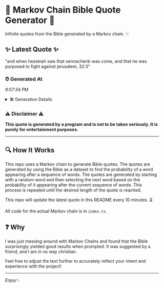 # 📖 Markov Chain Bible Quote Generator 📖

Infinite quotes from the Bible generated by a Markov chain. ✨

## ✨ Latest Quote ✨
"and when hezekiah saw that sennacherib was come, and that he was purposed to fight against jerusalem, 32:3"

### ⏰ Generated At
*9:57:34 PM*

<details>
    <summary>🛠️ Generation Details</summary>
    <p>
        <strong>🌱 Seed:</strong> and<br>
        <strong>🔄 Iterations:</strong> 17<br>
        <strong>📜 Context History:</strong><br>[ and ]: when<br>[ and, when ]: hezekiah<br>[ and, when, hezekiah ]: saw<br>[ and, when, hezekiah, saw ]: that<br>[ and, when, hezekiah, saw, that ]: sennacherib<br>[ and, when, hezekiah, saw, that, sennacherib ]: was<br>[ when, hezekiah, saw, that, sennacherib, was ]: come,<br>[ hezekiah, saw, that, sennacherib, was, come, ]: and<br>[ saw, that, sennacherib, was, come,, and ]: that<br>[ that, sennacherib, was, come,, and, that ]: he<br>[ sennacherib, was, come,, and, that, he ]: was<br>[ was, come,, and, that, he, was ]: purposed<br>[ come,, and, that, he, was, purposed ]: to<br>[ and, that, he, was, purposed, to ]: fight<br>[ that, he, was, purposed, to, fight ]: against<br>[ he, was, purposed, to, fight, against ]: jerusalem,<br>[ was, purposed, to, fight, against, jerusalem, ]: 32:3<br>
    </p>
</details>

### ⚠️ Disclaimer ⚠️
**This quote is generated by a program and is not to be taken seriously. It is purely for entertainment purposes.**

---

## 🔍 How It Works

This repo uses a Markov chain to generate Bible quotes. The quotes are generated by using the Bible as a dataset to find the probability of a word appearing after a sequence of words. The quotes are generated by starting with a random word and then selecting the next word based on the probability of it appearing after the current sequence of words. This process is repeated until the desired length of the quote is reached.

This repo will update the latest quote in this README every 10 minutes. ⏳

All code for the actual Markov chain is in `index.ts`.

## ❓ Why

I was just messing around with Markov Chains and found that the Bible surprisingly yielded good results when prompted. 
It was suggested by a friend, and I am in no way christian.

Feel free to adjust the text further to accurately reflect your intent and experience with the project!

---

*Enjoy*✨
